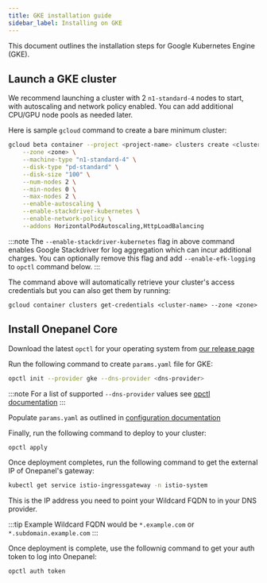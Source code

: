 ```yaml
---
title: GKE installation guide
sidebar_label: Installing on GKE
---
```


This document outlines the installation steps for Google Kubernetes Engine (GKE).

## Launch a GKE cluster
We recommend launching a cluster with 2 `n1-standard-4` nodes to start, with autoscaling and network policy enabled. You can add additional CPU/GPU node pools as needed later.

Here is sample `gcloud` command to create a bare minimum cluster:

```bash
gcloud beta container --project <project-name> clusters create <cluster-name> \
    --zone <zone> \
    --machine-type "n1-standard-4" \
    --disk-type "pd-standard" \
    --disk-size "100" \
    --num-nodes 2 \
    --min-nodes 0 \
    --max-nodes 2 \
    --enable-autoscaling \
    --enable-stackdriver-kubernetes \
    --enable-network-policy \
    --addons HorizontalPodAutoscaling,HttpLoadBalancing
```

:::note
The `--enable-stackdriver-kubernetes` flag in above command enables Google Stackdriver for log aggregation which can incur additional charges. You can optionally remove this flag and add `--enable-efk-logging` to `opctl` command below.
:::

The command above will automatically retrieve your cluster's access credentials but you can also get them by running:

```
gcloud container clusters get-credentials <cluster-name> --zone <zone>
```

## Install Onepanel Core
Download the latest `opctl` for your operating system from [our release page](https://github.com/onepanelio/cli/releases)

Run the following command to create `params.yaml` file for GKE:

```bash
opctl init --provider gke --dns-provider <dns-provider>
```

:::note
For a list of supported `--dns-provider` values see [opctl documentation]() 
:::

Populate `params.yaml` as outlined in [configuration documentation](installation-guides/configuration)

Finally, run the following command to deploy to your cluster:

```bash
opctl apply
```

Once deployment completes, run the following command to get the external IP of Onepanel's gateway:

```bash
kubectl get service istio-ingressgateway -n istio-system
```

This is the IP address you need to point your Wildcard FQDN to in your DNS provider.

:::tip
Example Wildcard FQDN would be `*.example.com` or `*.subdomain.example.com`
:::

Once deployment is complete, use the follownig command to get your auth token to log into Onepanel:

```bash
opctl auth token
```

